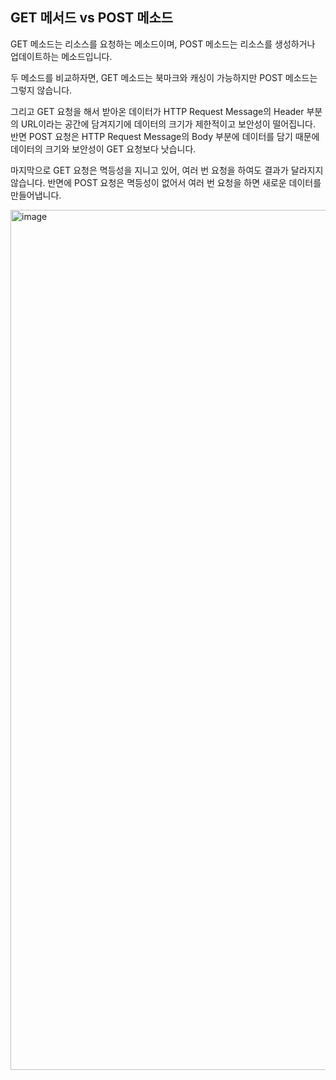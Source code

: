 ## GET 메서드 vs POST 메소드
GET 메소드는 리소스를 요청하는 메소드이며, POST 메소드는 리소스를 생성하거나 업데이트하는 메소드입니다. <br/>

두 메소드를 비교하자면, GET 메소드는 북마크와 캐싱이 가능하지만 POST 메소드는 그렇지 않습니다. <br/>

그리고 GET 요청을 해서 받아온 데이터가 HTTP Request Message의 Header 부분의 URL이라는 공간에 담겨지기에 데이터의 크기가 제한적이고 보안성이 떨어집니다.
반면 POST 요청은 HTTP Request Message의 Body 부분에 데이터를 담기 때문에 데이터의 크기와 보안성이 GET 요청보다 낫습니다.

마지막으로 GET 요청은 멱등성을 지니고 있어, 여러 번 요청을 하여도 결과가 달라지지 않습니다. 
반면에 POST 요청은 멱등성이 없어서 여러 번 요청을 하면 새로운 데이터를 만들어냅니다.

<img width="1376" alt="image" src="https://github.com/BeMatthewsong/concepts_for_frontend/assets/98685266/6e9bb5be-06f4-4162-8c4d-0d0ec24f8c9d">
